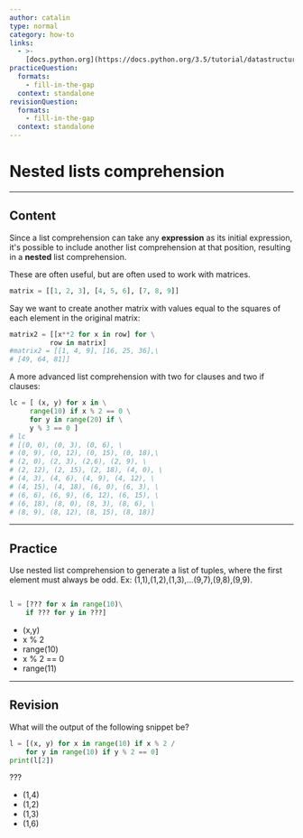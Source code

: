 ```yaml
---
author: catalin
type: normal
category: how-to
links:
  - >-
    [docs.python.org](https://docs.python.org/3.5/tutorial/datastructures.html#nested-list-comprehensions){website}
practiceQuestion:
  formats:
    - fill-in-the-gap
  context: standalone
revisionQuestion:
  formats:
    - fill-in-the-gap
  context: standalone
---
```


# Nested lists comprehension


---

## Content

Since a list comprehension can take any **expression** as its initial expression, it's possible to include another list comprehension at that position, resulting in  a **nested** list comprehension.  

These are often useful, but are often used to work with matrices.

```python
matrix = [[1, 2, 3], [4, 5, 6], [7, 8, 9]]
```

Say we want to create another matrix with values equal to the squares of each element in the original matrix:

```python
matrix2 = [[x**2 for x in row] for \
          row in matrix]
#matrix2 = [[1, 4, 9], [16, 25, 36],\
# [49, 64, 81]]
```

A more advanced list comprehension with two for clauses and two if clauses:

```python
lc = [ (x, y) for x in \
     range(10) if x % 2 == 0 \
     for y in range(20) if \
     y % 3 == 0 ]
# lc
# [(0, 0), (0, 3), (0, 6), \
# (0, 9), (0, 12), (0, 15), (0, 18),\
# (2, 0), (2, 3), (2,6), (2, 9), \
# (2, 12), (2, 15), (2, 18), (4, 0), \
# (4, 3), (4, 6), (4, 9), (4, 12), \
# (4, 15), (4, 18), (6, 0), (6, 3), \
# (6, 6), (6, 9), (6, 12), (6, 15), \
# (6, 18), (8, 0), (8, 3), (8, 6), \
# (8, 9), (8, 12), (8, 15), (8, 18)]

```


---

## Practice

Use nested list comprehension to generate a list of tuples, where the first element must always be odd.
Ex: (1,1),(1,2),(1,3),...(9,7),(9,8),(9,9).

```python

l = [??? for x in range(10)\
    if ??? for y in ???]
```

- (x,y)
- x % 2
- range(10)
- x % 2 == 0
- range(11)


---

## Revision

What will the output of the following snippet be?

```python
l = [(x, y) for x in range(10) if x % 2 /
    for y in range(10) if y % 2 == 0]
print(l[2])
```

???

- (1,4)
- (1,2)
- (1,3)
- (1,6)
 

